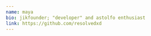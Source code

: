 ```yaml
---
name: maya
bio: jikfounder; "developer" and astolfo enthusiast
link: https://github.com/resolvedxd
---
```

